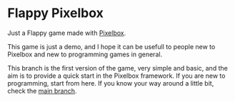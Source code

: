 # Flappy Pixelbox
Just a Flappy game made with [Pixelbox](https://github.com/cstoquer/pixelbox).

This game is just a demo, and I hope it can be usefull to people new to Pixelbox and new to programming games in general.

This branch is the first version of the game, very simple and basic, and the aim is to provide a quick start in the Pixelbox framework. If you are new to programming, start from here. If you know your way around a little bit, check the [main branch](https://github.com/BarbaAlGhul/flappy-pixelbox/tree/main).